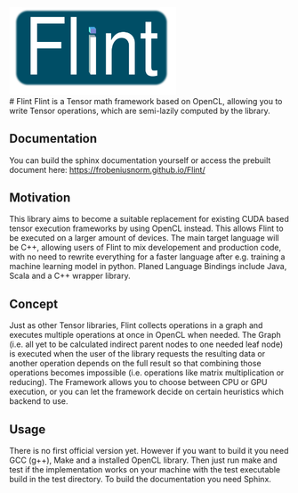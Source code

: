 <div class="center">
<img src="https://github.com/Frobeniusnorm/Flint/blob/main/flint.png" width="300">
</div>
# Flint
Flint is a Tensor math framework based on OpenCL, allowing you to write Tensor operations, which are 
semi-lazily computed by the library.

## Documentation ##
You can build the sphinx documentation yourself or access the prebuilt document here: https://frobeniusnorm.github.io/Flint/

## Motivation ##
This library aims to become a suitable replacement for existing CUDA based tensor execution frameworks by using OpenCL instead.
This allows Flint to be executed on a larger amount of devices. The main target language will be C++, allowing users of Flint to mix developement and production code, with no need to rewrite everything for a faster language after e.g. training a machine learning model in python.
Planed Language Bindings include Java, Scala and a C++ wrapper library.

## Concept ##
Just as other Tensor libraries, Flint collects operations in a graph and executes multiple operations at once in OpenCL when needed.
The Graph (i.e. all yet to be calculated indirect parent nodes to one needed leaf node) is executed when the user of the library requests the resulting data or another operation depends on the full result so that combining those operations becomes impossible (i.e. operations like matrix multiplication or reducing). The Framework allows you to choose between CPU or GPU execution, or you can let the framework decide on certain heuristics which backend to use.

## Usage ##
There is no first official version yet. However if you want to build it you need GCC (g++), Make and a installed OpenCL library. Then just run make and test if the implementation works on your machine with the test executable build in the test directory.
To build the documentation you need Sphinx.

